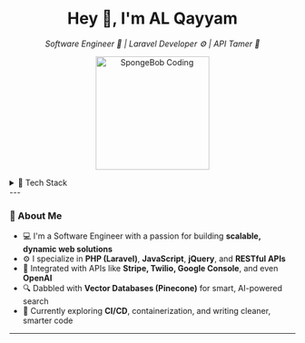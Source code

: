 <h1 align="center">Hey 👋, I'm AL Qayyam</h1>

<p align="center">
  <em>Software Engineer 🧠 | Laravel Developer ⚙️ | API Tamer 📡</em>
</p>

<p align="center">
  <img src="https://media.giphy.com/media/l0MYEqEzwMWFCg8rm/giphy.gif" width="200" alt="SpongeBob Coding"/>
</p>

<details>
<summary>🧰 Tech Stack </summary>
<br>
<p align="center">
  <img src="https://img.shields.io/badge/PHP-777BB4?style=for-the-badge&logo=php&logoColor=white" alt="PHP">
  <img src="https://img.shields.io/badge/Laravel-FF2D20?style=for-the-badge&logo=laravel&logoColor=white" alt="Laravel">
  <img src="https://img.shields.io/badge/React-00D1F7?style=for-the-badge&logo=react&logoColor=white" alt="React JS">
  <img src="https://img.shields.io/badge/MySQL-4479A1?style=for-the-badge&logo=mysql&logoColor=white" alt="MySQL">
  <img src="https://img.shields.io/badge/Third%20Party%20API%20Integrations-192F43" alt="Third Party API">
  <img src="https://img.shields.io/badge/RestFul%20APIs-192F43" alt="RestFull APIs">
  <img src="https://img.shields.io/badge/AI%20Integrations-000000?style=for-the-badge&logo=openai&logoColor=white" alt="AI Integrations in Application">
  <img src="https://img.shields.io/badge/Tailwind_CSS-38B2AC?style=for-the-badge&logo=tailwind-css&logoColor=white" alt="Tailwind CSS">
</p>
</details>
---

### 🚀 About Me

- 💻 I'm a Software Engineer with a passion for building **scalable, dynamic web solutions**
- ⚙️ I specialize in **PHP (Laravel)**, **JavaScript**, **jQuery**, and **RESTful APIs**
- 🔗 Integrated with APIs like **Stripe, Twilio, Google Console**, and even **OpenAI**
- 🔍 Dabbled with **Vector Databases (Pinecone)** for smart, AI-powered search
- 🔁 Currently exploring **CI/CD**, containerization, and writing cleaner, smarter code

---

